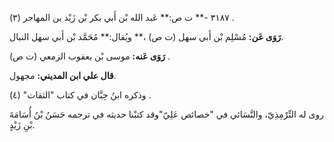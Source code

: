 ٣١٨٧ -** ت ص:** عَبد الله بْن أَبي بكر بْن زَيْد بن المهاجر (٣) .

**رَوَى عَن:** مُسْلِم بْن أَبي سهل (ت ص) ،** ويُقال:** مُحَمَّد بْن أَبي سهل النبال.

**رَوَى عَنه:** موسى بْن يعقوب الزمعي (ت ص) .

**قال علي ابن المديني:** مجهول.

وذكره ابنُ حِبَّان في كتاب "الثقات" (٤) .

روى له التِّرْمِذِيّ، والنَّسَائي في "خصائص عَلِيّ"وقد كتبْنا حديثه في ترجمه حَسَنُ بْنُ أُسَامَةَ بْنِ زَيْدٍ.
